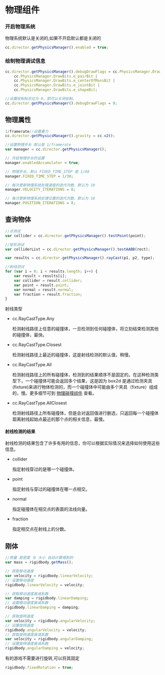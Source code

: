 # 物理组件

### 开启物理系统

物理系统默认是关闭的,如果不开启默认都是关闭的

```javascript
cc.director.getPhysicsManager().enabled = true;
```

### 绘制物理调试信息

```javascript
cc.director.getPhysicsManager().debugDrawFlags = cc.PhysicsManager.DrawBits.e_aabbBit |
    cc.PhysicsManager.DrawBits.e_pairBit |
    cc.PhysicsManager.DrawBits.e_centerOfMassBit |
    cc.PhysicsManager.DrawBits.e_jointBit |
    cc.PhysicsManager.DrawBits.e_shapeBit;

//设置绘制标志位为 0，即可以关闭绘制。
cc.director.getPhysicsManager().debugDrawFlags = 0;
```

## 物理属性

```js
1/framerate//设置重力
cc.director.getPhysicsManager().gravity = cc.v2();

//设置物理步长 默认是 1/framerate
var manager = cc.director.getPhysicsManager();

// 开启物理步长的设置
manager.enabledAccumulator = true;

// 物理步长，默认 FIXED_TIME_STEP 是 1/60
manager.FIXED_TIME_STEP = 1/30;

// 每次更新物理系统处理速度的迭代次数，默认为 10
manager.VELOCITY_ITERATIONS = 8;

// 每次更新物理系统处理位置的迭代次数，默认为 10
manager.POSITION_ITERATIONS = 8;
```

## 查询物体

```js
//点测试
var collider = cc.director.getPhysicsManager().testPoint(point);

//矩形测试
var colliderList = cc.director.getPhysicsManager().testAABB(rect);

var results = cc.director.getPhysicsManager().rayCast(p1, p2, type);

//射线测试
for (var i = 0; i < results.length; i++) {
    var result = results[i];
    var collider = result.collider;
    var point = result.point;
    var normal = result.normal;
    var fraction = result.fraction;
}
```

射线类型

- cc.RayCastType.Any

  检测射线路径上任意的碰撞体，一旦检测到任何碰撞体，将立刻结束检测其他的碰撞体，最快。

- cc.RayCastType.Closest

  检测射线路径上最近的碰撞体，这是射线检测的默认值，稍慢。

- cc.RayCastType.All

  检测射线路径上的所有碰撞体，检测到的结果顺序不是固定的。在这种检测类型下，一个碰撞体可能会返回多个结果，这是因为 box2d 是通过检测夹具(fixture)来进行物体检测的，而一个碰撞体中可能由多个夹具（fixture）组成的，慢。更多细节可到 [物理碰撞组件](https://docs.cocos.com/creator/manual/zh/physics/physics/collider-component.html) 查看。

- cc.RayCastType.AllClosest

  检测射线路径上所有碰撞体，但是会对返回值进行删选，只返回每一个碰撞体距离射线起始点最近的那个点的相关信息，最慢。

#### 射线检测的结果

射线检测的结果包含了许多有用的信息，你可以根据实际情况来选择如何使用这些信息。

- collider

  指定射线穿过的是哪一个碰撞体。

- point

  指定射线与穿过的碰撞体在哪一点相交。

- normal

  指定碰撞体在相交点的表面的法线向量。

- fraction

  指定相交点在射线上的分数。

## 刚体

```js
//质量 是密度 与 大小 自动计算得到的
var mass = rigidbody.getMass();

// 获取移动速度
var velocity = rigidbody.linearVelocity;
// 设置移动速度
rigidbody.linearVelocity = velocity;

// 获取移动速度衰减系数
var damping = rigidbody.linearDamping;
// 设置移动速度衰减系数
rigidbody.linearDamping = damping;

// 获取旋转速度
var velocity = rigidbody.angularVelocity;
// 设置旋转速度
rigidbody.angularVelocity = velocity;
// 获取旋转速度衰减系数
var velocity = rigidbody.angularDamping;
// 设置旋转速度衰减系数
rigidbody.angularDamping = velocity;
```

有的游戏不需要进行旋转,可以将其固定

```js
rigidbody.fixedRotation = true;
```

